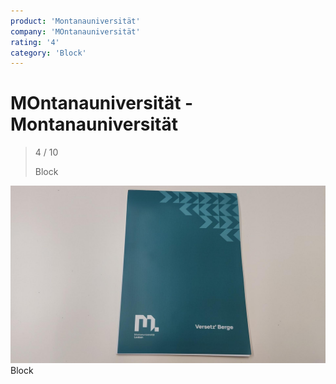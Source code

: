 ```yaml
---
product: 'Montanauniversität'
company: 'MOntanauniversität'
rating: '4'
category: 'Block'
---
```


# MOntanauniversität - Montanauniversität
>
> 4 / 10
>
> Block

![Montanauniversität](./assets/montanauniversität-montanauniversität-59eb33be-bf24-4c45-993e-e60390400c10.jpg)
Block
